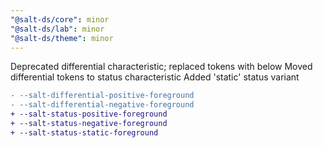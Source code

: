 ```yaml
---
"@salt-ds/core": minor
"@salt-ds/lab": minor
"@salt-ds/theme": minor
---
```


Deprecated differential characteristic; replaced tokens with below
Moved differential tokens to status characteristic
Added 'static' status variant

```diff
- --salt-differential-positive-foreground
- --salt-differential-negative-foreground
+ --salt-status-positive-foreground
+ --salt-status-negative-foreground
+ --salt-status-static-foreground
```
